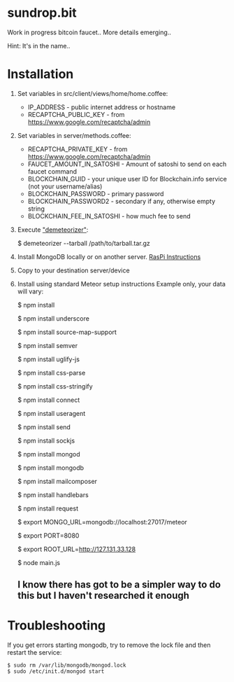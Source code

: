 # sundrop.bit

Work in progress bitcoin faucet..
More details emerging..

Hint: It's in the name..


# Installation

1. Set variables in src/client/views/home/home.coffee:
    * IP_ADDRESS - public internet address or hostname
    * RECAPTCHA_PUBLIC_KEY - from https://www.google.com/recaptcha/admin
1. Set variables in server/methods.coffee:
    * RECAPTCHA_PRIVATE_KEY - from https://www.google.com/recaptcha/admin
    * FAUCET_AMOUNT_IN_SATOSHI - Amount of satoshi to send on each faucet command
    * BLOCKCHAIN_GUID - your unique user ID for Blockchain.info service (not your username/alias)
    * BLOCKCHAIN_PASSWORD - primary password
    * BLOCKCHAIN_PASSWORD2 - secondary if any, otherwise empty string
    * BLOCKCHAIN_FEE_IN_SATOSHI - how much fee to send
    
1. Execute ["demeteorizer"](https://github.com/onmodulus/demeteorizer):

    $ demeteorizer --tarball /path/to/tarball.tar.gz
    
1. Install MongoDB locally or on another server. [RasPi Instructions](http://www.widriksson.com/install-mongodb-raspberrypi/)

1. Copy to your destination server/device   

1. Install using standard Meteor setup instructions
 Example only, your data will vary:
 
    $ npm install
    
    $ npm install underscore
 
    $ npm install source-map-support
 
    $ npm install semver
 
    $ npm install uglify-js
 
    $ npm install css-parse

    $ npm install css-stringify

    $ npm install connect

    $ npm install useragent

    $ npm install send

    $ npm install sockjs

    $ npm install mongod
    
    $ npm install mongodb

    $ npm install mailcomposer

    $ npm install handlebars

    $ npm install request
    
    $ export MONGO_URL=mongodb://localhost:27017/meteor
    
    $ export PORT=8080
    
    $ export ROOT_URL=http://127.131.33.128
    
    $ node main.js
    
    
    ## I know there has got to be a simpler way to do this but I haven't researched it enough
    
# Troubleshooting

If you get errors starting mongodb, try to remove the lock file and then restart the service:

    $ sudo rm /var/lib/mongodb/mongod.lock 
    $ sudo /etc/init.d/mongod start